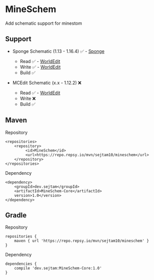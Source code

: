 # MineSchem
Add schematic support for minestom

Support
---
 - Sponge Schematic (1.13 - 1.16.4) ✅ - [Sponge](https://github.com/SpongePowered/Sponge/blob/api-8/invalid/main/java/org/spongepowered/common/world/schematic/SchematicTranslator.java)
    - Read ✅ - [WorldEdit](https://github.com/EngineHub/WorldEdit/blob/master/worldedit-core/src/main/java/com/sk89q/worldedit/extent/clipboard/io/SpongeSchematicReader.java)
    - Write ✅ - [WorldEdit](https://github.com/EngineHub/WorldEdit/blob/master/worldedit-core/src/main/java/com/sk89q/worldedit/extent/clipboard/io/SpongeSchematicWriter.java)
    - Build ✅
    
 - MCEdit Schematic (x.x - 1.12.2) ❌
    - Read ✅ - [WorldEdit](https://github.com/EngineHub/WorldEdit/blob/master/worldedit-core/src/main/java/com/sk89q/worldedit/extent/clipboard/io/MCEditSchematicReader.java)
    - Write ❌
    - Build ✅
    
Maven
---

Repository
```
<repositories>
    <repository>
         <id>MineSchem</id>
         <url>https://repo.repsy.io/mvn/sejtam10/mineschem</url>
    </repository>
</repositories>
```

Dependency
```
<dependency>
    <groupId>dev.sejtam</groupId>
    <artifactId>MineSchem-Core</artifactId>
    version>1.0</version>
</dependency>
```

Gradle
---

Repository
```
repositories {
    maven { url 'https://repo.repsy.io/mvn/sejtam10/mineschem' }
}
```

Dependency
```
dependencies {
    compile 'dev.sejtam:MineSchem-Core:1.0'
}
```


